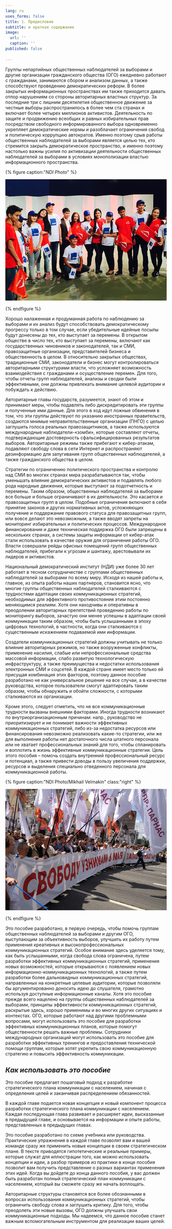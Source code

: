 ```yaml
---
lang: ru
uses_forms: false
title: 1. Предисловие
subtitle: и краткое содержание
image:
  url: ''
  caption: ''
published: false

---
```

Группы непартийных общественных наблюдателей за выборами и другие организации гражданского общества (ОГО) ежедневно работают с гражданами, занимаются сбором и анализом данных, а также способствуют проведению демократических реформ. В более закрытых информационных пространствах им также приходится давать отпор нарушениям со стороны авторитарных властных структур. За последние три с лишним десятилетия общественное движение за честные выборы распространилось в более чем ста странах и включает более четырех миллионов активистов. Деятельность по защите и продвижению всеобщих и равных избирательных прав посредством свободного информированного выбора одновременно укрепляет демократические нормы и разоблачает ограничения свобод и политическую коррупцию автократов. Именно поэтому срыв работы общественных наблюдателей за выборами является целью тех, кто стремится закрыть демократическое пространство, и именно поэтому настолько важны усилия по активизации деятельности общественных наблюдателей за выборами в условиях монополизации властью информационного пространства.

{% figure caption:"_NDI Photo_" %}

![NDI Photo](/assets/images/ndi_kyrgyz_debates-1.jpg "NDI Photo.")

{% endfigure %}

Хорошо налаженная и продуманная работа по наблюдению за выборами и их анализ будут способствовать демократическому прогрессу только в том случае, если убедительные идейные посылы будут донесены до тех, кто выступает за перемены. В открытом обществе в число тех, кто выступает за перемены, включают как государственных чиновников и законодателей, так и СМИ, правозащитные организации, представителей бизнеса и общественность в целом. В относительно закрытых обществах, традиционные СМИ, законодатели и бизнес могут контролироваться авторитарными структурами власти, что усложняет возможность взаимодействия с гражданами и осуществление перемен. Для того, чтобы отчеты групп наблюдателей, анализы и сводки были эффективными, они должны привлекать внимание целевой аудитории и побуждать к действию.

Авторитарные главы государств, разумеется, знают об этом и принимают меры, чтобы подавлять либо дискредитировать эти группы и полученные ими данные. Для этого в ход идут ложные обвинения в том, что эти группы действуют по указанию иностранных правительств, создаются мнимые неправительственные организации (ПНГО) с целью заглушить голоса реальных правозащитников, а также используются международные наблюдатели-«зомби», которые составляют отчеты, подтверждающие достоверность сфальсифицированных результатов выборов. Авторитарные режимы также прибегают к кибер-атакам, подавляют свободу слова в сети Интернет и распространяют дезинформацию для запугивания групп общественных наблюдателей, а также гражданского общества в целом.

Стратегии по ограничению политического пространства и контролю над СМИ во многих странах мира разрабатываются так, чтобы уменьшать влияние демократических активистов и подавлять любого рода народные движения, которые выступают за подотчетность и перемены. Таким образом, общественных наблюдателей за выборами все больше и больше ограничивают в их деятельности. Это касается и правозащитных групп в целом. Подобные ограничения включают в себя принятие законов и других нормативных актов, усложняющих получение и поддержание правового статуса для правозащитных групп, или вовсе делают это невозможным, а также вводят запреты на мониторинг избирательных и политических процессов. Международное финансирование и даже техническая поддержка ОГО были запрещены в нескольких странах, а системы защиты информации от кибер-атак стали использовать в качестве оружия для ограничения работы ОГО. Власти совершали рейды офисных помещений групп общественных наблюдателей, прибегали к угрозам и шантажу, арестовывали их лидеров и активистов.

Национальный демократический институт (НДИ) уже более 30 лет работает в тесном сотрудничестве с группами общественных наблюдателей за выборами по всему миру. Исходя из нашей работы и, главное, из опыта работы наших партнеров, становится ясно, что многие группы общественных наблюдателей сталкиваются с трудностями адаптации своих коммуникационных стратегий, необходимых для эффективного противостояния этим постоянно меняющимся реалиям. Хотя они находчивы и оперативны в преодолении авторитарных препятствий проведению работы по мониторингу выборов, зачастую они менее успешны в адаптации своей коммуникации таким образом, чтобы быть услышанными в эпоху цифровых технологий, в частности, когда они сталкиваются с существенным искажением подаваемой ими информации.

Создатели коммуникационных стратегий должны учитывать не только влияние авторитарных режимов, но также вооруженные конфликты, применение насилия, слабые или непрофессиональные средства массовой информации, слабо развитую технологическую инфраструктуру, а также преимущества и недостатки использования электронных СМИ и соцсетей. В каждой стране имеет место только ей присущая комбинация этих факторов, поэтому данное пособие разработано не как универсальное решение на все случаи, а в качестве руководства, которое пользователи смогут адаптировать таким образом, чтобы обнаружить и обойти сложности, с которыми сталкиваются их организации.

Кроме этого, следует отметить, что не все коммуникационные трудности вызваны внешними факторами. Иногда трудности возникают по внутриорганизационным причинам: напр., руководство не приоритизирует и не понимает важности эффективных коммуникационных стратегий, либо из-за недостатка ресурсов или финансирования невозможно реализовать какие-то стратегии, или же для выполнения работы нет достаточного числа штатного персонала или не хватает профессиональных знаний для того, чтобы спланировать и воплотить в жизнь эффективные коммуникационные стратегии. Цель этого пособия – помочь создать внутренний профессиональный ресурс и потенциал, а также привести доводы в пользу увеличения поддержки, ресурсов и выделения специально отведенного персонала для коммуникационной работы.

{% figure caption:"NDI Photo/Mikhail Velmakin" class:"right" %}

![NDI Photo/Mikhail Velmakin](/assets/images/NDI_moscow.jpg "NDI Photo/Mikhail Velmakin")

{% endfigure %}

Это пособие разработано, в первую очередь, чтобы помочь группам общественных наблюдателей за выборами и другим ОГО, выступающим за объективность выборов, улучшить их работу путем применения креативных и высокопрофессиональных коммуникационных стратегий. Особое внимание здесь уделяется тому, как быть услышанными, когда свобода слова ограничена, путем разработки эффективных коммуникационных стратегий, применения новых возможностей, которые открываются с появлением новых информационно-коммуникационных технологий, а также путем разработки более дальновидных коммуникационных стратегий, направленных на конкретные целевые аудитории, которые позволяли бы аргументированно доносить идею до слушателя, грамотно используя доступные информационные каналы. Хотя это пособие прежде всего нацелено на группы общественных наблюдателей за выборами, принципы эффективности коммуникационных стратегий, раскрытые здесь, хорошо применимы и во многих других ситуациях и контекстах. ОГО, которые работают над другими проблемными вопросами, могут использовать это пособие для разработки эффективных коммуникационных планов, которые помогут общественности решать важные проблемы. Сотрудники международных организаций могут использовать это пособие для разработки эффективных тренингов и предоставления технической помощи группам, которые хотят укрепить свою коммуникационную стратегию и повысить эффективность коммуникации.

## _Как использовать это пособие_

Это пособие предлагает пошаговый подход к разработке стратегического плана коммуникации с населением, начиная с определения целей и заканчивая распределением обязанностей.

В каждой главе подается новая концепция и новый компонент процесса разработки стратегического плана коммуникации с населением. Каждая последующая глава развивает и расширяет идеи, высказанные в предыдущей главе, и основывается на информации и опыте работы, представленных в предыдущих главах.

Это пособие разработано по схеме учебника или руководства. Практические упражнения в каждой главе позволят вам и вашей команде сразу же применить новые концепции в своем стратегическом плане. В тексте приводятся гипотетические и реальные примеры, которые служат для иллюстрации того, как можно использовать концепции и идеи, а разбор примеров из практики в конце пособия позволит вам получить представление о разных вариантах применения этих идей. Когда вы дойдете до конца данного пособия, у вас должен быть разработан полный стратегический план коммуникации с населением, который вы сможете сразу же начать воплощать.

Авторитарные структуры становятся все более обознанными в вопросах использования коммуникационных стратегий, чтобы ограничить свободу слова и заглушить критику. Для того, чтобы преодолеть эти новые вызовы, ОГО должны улучшать свои коммуникационные подходы. Мы надеемся, что данное пособие станет важным вспомогательным инструментом для реализации ваших целей.